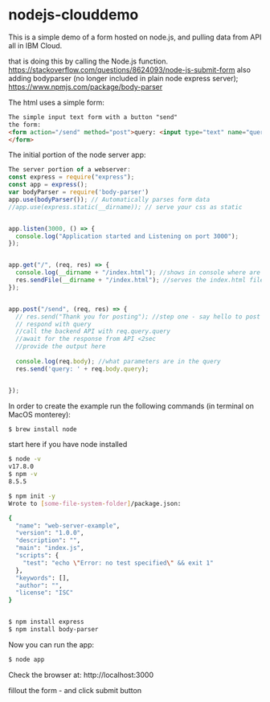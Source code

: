 # nodejs-clouddemo
This is a simple demo of a form hosted on node.js, and pulling data from API all in IBM Cloud.

that is doing this by calling the Node.js function.
https://stackoverflow.com/questions/8624093/node-js-submit-form
also adding bodyparser (no longer included in plain node express server);
https://www.npmjs.com/package/body-parser

The html uses a simple form:

```html
The simple input text form with a button "send"
the form:
<form action="/send" method="post">query: <input type="text" name="query" id="query" /><input type="submit" value="Submit" id="button" />
</form>
```

The initial portion of the node server app:

```js
The server portion of a webserver:
const express = require("express");
const app = express();
var bodyParser = require('body-parser')
app.use(bodyParser()); // Automatically parses form data
//app.use(express.static(__dirname)); // serve your css as static


app.listen(3000, () => {
  console.log("Application started and Listening on port 3000");
});


app.get("/", (req, res) => {
  console.log(__dirname + "/index.html"); //shows in console where are you files
  res.sendFile(__dirname + "/index.html"); //serves the index.html file
});


app.post("/send", (req, res) => {
  // res.send("Thank you for posting"); //step one - say hello to post
  // respond with query
  //call the backend API with req.query.query
  //await for the response from API <2sec
  //provide the output here 
 
  console.log(req.body); //what parameters are in the query
  res.send('query: ' + req.body.query);


});
```

In order to create the example run the following commands (in terminal on MacOS monterey):
```bash
$ brew install node
```

start here if you have node installed
```bash
$ node -v
v17.8.0
$ npm -v
8.5.5

$ npm init -y
Wrote to [some-file-system-folder]/package.json:

{
  "name": "web-server-example",
  "version": "1.0.0",
  "description": "",
  "main": "index.js",
  "scripts": {
    "test": "echo \"Error: no test specified\" && exit 1"
  },
  "keywords": [],
  "author": "",
  "license": "ISC"
}


$ npm install express
$ npm install body-parser 

```

Now you can run the app: 

```bash
$ node app
```

Check the browser at: http://localhost:3000

fillout the form - and click submit button


